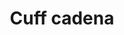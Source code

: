 ---
title: Cuff cadena
date: 
draft: false

# descripcion
description : Cuff en plata 925. Precio por unidad

materials: Plata 925

color: 

dimensions: Ancho cuff 5,00 mm

code: 01-20-1052

type: "Aros"

categories: []

price: $3.140,00

price_eftvo: $2.670,00

# Images
# first image will be shown in the product page
images:
  # - image: "images/path_to_image"
  # La ubicacion de las imagenes es imagenes/Aros/Aros.Solo Plata/01-20-1052-cuff-cadena
  - image: "./images/aros/solo_plata/01-20-1052-cuff-cadena_a.jpg"
  - image: "./images/aros/solo_plata/01-20-1052-cuff-cadena_b.jpg"
---